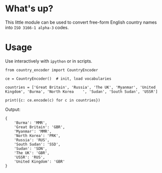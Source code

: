 # What's up?

This little module can be used to convert free-form English country names into `ISO 3166-1 alpha-3` codes.

# Usage

Use interactively with `ipython` or in scripts.

```python3
from country_encoder import CountryEncoder

ce = CountryEncoder()  # init, load vocabularies

countries = ['Great Britain', 'Russia', 'The UK', 'Myanmar', 'United Kingdom', 'Burma', 'North Korea    ', 'Sudan', 'South Sudan', 'USSR']

print({c: ce.encode(c) for c in countries})
```

Output:
```python3
{
    'Burma': 'MMR',
    'Great Britain': 'GBR',
    'Myanmar': 'MMR',
    'North Korea': 'PRK',
    'Russia': 'RUS',
    'South Sudan': 'SSD',
    'Sudan': 'SDN',
    'The UK': 'GBR',
    'USSR': 'RUS',
    'United Kingdom': 'GBR'
}
```
